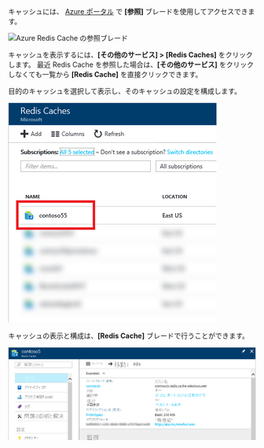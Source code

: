 キャッシュには、 [Azure ポータル](https://portal.azure.com) で **[参照]** ブレードを使用してアクセスできます。

![Azure Redis Cache の参照ブレード](media/redis-cache-browse/redis-cache-browse.png)

キャッシュを表示するには、**[その他のサービス] > [Redis Caches]** をクリックします。 最近 Redis Cache を参照した場合は、**[その他のサービス]** をクリックしなくても一覧から **[Redis Cache]** を直接クリックできます。

目的のキャッシュを選択して表示し、そのキャッシュの設定を構成します。

![Azure Redis Cache の参照キャッシュ リスト](media/redis-cache-browse/redis-caches.png)

キャッシュの表示と構成は、**[Redis Cache]** ブレードで行うことができます。

![Redis Cache のすべての設定](media/redis-cache-browse/redis-cache-blade.png)



<!--HONumber=Dec16_HO3-->


